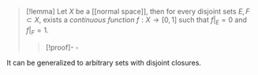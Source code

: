 
>[!lemma]
>Let $X$ be a [[normal space]], then for every disjoint sets $E,F \subset X$, exists a _continuous function_ $f: X \to [0,1]$ such that $f|_E=0$ and  $f|_F=1$.
>>[!proof]-
>>$\square$

It can be generalized to arbitrary sets with disjoint closures.